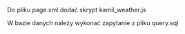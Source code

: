 Do pliku page.xml dodać skrypt kamil_weather.js

W bazie danych należy wykonać zapytanie z pliku query.sql
